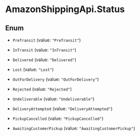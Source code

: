 # AmazonShippingApi.Status

## Enum


* `PreTransit` (value: `"PreTransit"`)

* `InTransit` (value: `"InTransit"`)

* `Delivered` (value: `"Delivered"`)

* `Lost` (value: `"Lost"`)

* `OutForDelivery` (value: `"OutForDelivery"`)

* `Rejected` (value: `"Rejected"`)

* `Undeliverable` (value: `"Undeliverable"`)

* `DeliveryAttempted` (value: `"DeliveryAttempted"`)

* `PickupCancelled` (value: `"PickupCancelled"`)

* `AwaitingCustomerPickup` (value: `"AwaitingCustomerPickup"`)


